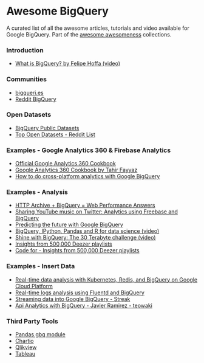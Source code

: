 Awesome BigQuery
================

A curated list of all the awesome articles, tutorials and video available for Google BigQuery. Part of the [awesome awesomeness](https://github.com/bayandin/awesome-awesomeness) collections.

### Introduction

- [What is BigQuery? by Felipe Hoffa (video)](https://www.youtube.com/watch?v=aupC-Wj7XDY)

### Communities

- [bigqueri.es](http://bigqueri.es)
- [Reddit BigQuery](http://www.reddit.com/r/bigquery/)

### Open Datasets

- [BigQuery Public Datasets](https://cloud.google.com/bigquery/public-data/)
- [Top Open Datasets - Reddit List](http://www.reddit.com/r/bigquery/comments/2i0526/top_open_datasets_available_on_bigquery/)

### Examples - Google Analytics 360 & Firebase Analytics

- [Official Google Analytics 360 Cookbook](https://support.google.com/analytics/answer/4419694?hl=en)
- [Google Analytics 360 Cookbook by Tahir Fayyaz](https://github.com/tfayyaz/awesome-bigquery/blob/master/Cookbooks/Google%20Analytics%20Premium.md)
- [How to do cross-platform analytics with Google BigQuery](https://cloud.google.com/blog/big-data/2017/04/how-to-do-cross-platform-analytics-with-google-bigquery)

### Examples - Analysis

- [HTTP Archive + BigQuery = Web Performance Answers](https://www.igvita.com/2013/06/20/http-archive-bigquery-web-performance-answers/)
- [Sharing YouTube music on Twitter: Analytics using Freebase and BigQuery](http://apassant.net/2014/11/21/sharing-youtube-music-twitter-freebase-bigquery/)
- [Predicting the future with Google BigQuery](http://nbviewer.ipython.org/gist/fhoffa/6459195)
- [BigQuery, IPython, Pandas and R for data science (video)](https://www.youtube.com/watch?v=gLeTDUMb7HY)
- [Shine with BigQuery: The 30 Terabyte challenge (video)](https://www.youtube.com/watch?v=LSLU8Gxt-rc)
- [Insights from 500,000 Deezer playlists](http://apassant.net/2014/10/27/500000-deezer-playlists-google-big-query/)
- [Code for - Insights from 500,000 Deezer playlists](https://github.com/apassant/deezer-bigquery)


### Examples - Insert Data

- [Real-time data analysis with Kubernetes, Redis, and BigQuery on Google Cloud Platform](https://cloud.google.com/solutions/real-time/kubernetes-redis-bigquery)
- [Real-time logs analysis using Fluentd and BigQuery](https://cloud.google.com/solutions/real-time/fluentd-bigquery)
- [Streaming data into Google BigQuery - Streak](https://www.youtube.com/watch?v=MTyMirxB-RY)
- [Api Analytics with BigQuery - Javier Ramirez - teowaki](http://www.slideshare.net/supercoco9/api-analytics-with-bigquery-by-javier-ramirez-from-teowaki)

### Third Party Tools

- [Pandas gbq module](http://pandas.pydata.org/pandas-docs/stable/io.html#io-bigquery)
- [Chartio](http://www.chartio.com)
- [Qlikview](http://www.qlik.com)
- [Tableau](http://www.tableau.com)
